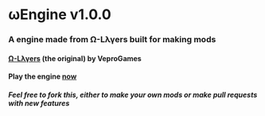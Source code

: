 # ωEngine v1.0.0
### A engine made from Ω-Lλγers built for making mods
#### <a href='https://veprogames.github.io/omega-layers'>Ω-Lλγers</a> (the original) by VeproGames
#### Play the engine <a href='https://TheDodecahedroncole.github.io/omega-engine/edit/TheDodecahedroncole-patch-1'>now</a>
##### Feel free to fork this, either to make your own mods or make pull requests with new features
